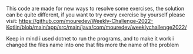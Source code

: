 
This code are made for new ways to resolve some exercises, the solution can be quite different, if you want to try every exercise by yourself please visit: https://github.com/mouredev/Weekly-Challenge-2022-Kotlin/blob/main/app/src/main/java/com/mouredev/weeklychallenge2022/

Keep in mind i used dotnet to run the programs, and to make it work i changed the files name into one that fits more the name of the problem
